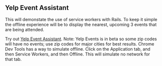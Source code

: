 ## Yelp Event Assistant

This will demonstate the use of service workers with Rails.  To keep it simple the offline experience will be to display the nearest, upcoming 3 events that are being attended.

Try out [Yelp Event Assistant](https://powerful-sierra-88528.herokuapp.com/).  Note: Yelp Events is in beta so some zip codes will have no events; use zip codes for major cities for best results.  Chrome Dev Tools has a way to simulate offline.  Click on the Application tab, and then Service Workers, and then Offline.  This will simulate no network for that tab.
